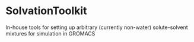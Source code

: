 # SolvationToolkit
In-house tools for setting up arbitrary (currently non-water) solute-solvent mixtures for simulation in GROMACS
